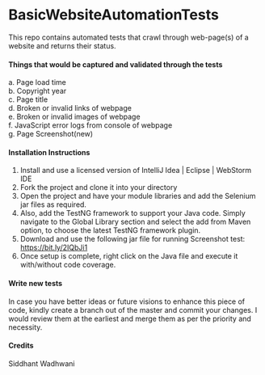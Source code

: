 # BasicWebsiteAutomationTests

This repo contains automated tests that crawl through web-page(s) of a website and returns their status.

#### Things that would be captured and validated through the tests

a. Page load time<br>
b. Copyright year<br>
c. Page title<br>
d. Broken or invalid links of webpage<br>
e. Broken or invalid images of webpage<br>
f. JavaScript error logs from console of webpage<br>
g. Page Screenshot(new) <br>

#### Installation Instructions

1. Install and use a licensed version of IntelliJ Idea | Eclipse | WebStorm IDE
2. Fork the project and clone it into your directory
3. Open the project and have your module libraries and add the Selenium jar files as required.
4. Also, add the TestNG framework to support your Java code. Simply navigate to the Global Library section and select the add from Maven option, to choose the latest TestNG framework plugin.
5. Download and use the following jar file for running Screenshot test: https://bit.ly/2IQbJi1
6. Once setup is complete, right click on the Java file and execute it with/without code coverage.

#### Write new tests

In case you have better ideas or future visions to enhance this piece of code, kindly create a branch out of the master and commit your changes.
I would review them at the earliest and merge them as per the priority and necessity.

#### Credits

Siddhant Wadhwani
